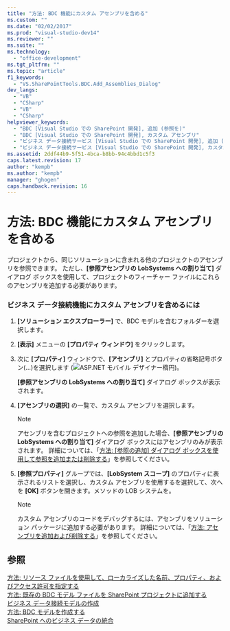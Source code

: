 ```yaml
---
title: "方法: BDC 機能にカスタム アセンブリを含める"
ms.custom: ""
ms.date: "02/02/2017"
ms.prod: "visual-studio-dev14"
ms.reviewer: ""
ms.suite: ""
ms.technology: 
  - "office-development"
ms.tgt_pltfrm: ""
ms.topic: "article"
f1_keywords: 
  - "VS.SharePointTools.BDC.Add_Assemblies_Dialog"
dev_langs: 
  - "VB"
  - "CSharp"
  - "VB"
  - "CSharp"
helpviewer_keywords: 
  - "BDC [Visual Studio での SharePoint 開発], 追加 (参照を)"
  - "BDC [Visual Studio での SharePoint 開発], カスタム アセンブリ"
  - "ビジネス データ接続サービス [Visual Studio での SharePoint 開発], 追加 (参照を)"
  - "ビジネス データ接続サービス [Visual Studio での SharePoint 開発], カスタム アセンブリ"
ms.assetid: 2ddf44b9-5f51-4bca-b8bb-94c4bbd1c5f3
caps.latest.revision: 17
author: "kempb"
ms.author: "kempb"
manager: "ghogen"
caps.handback.revision: 16
---
```

# 方法: BDC 機能にカスタム アセンブリを含める
  プロジェクトから、同じソリューションに含まれる他のプロジェクトのアセンブリを参照できます。  ただし、**\[参照アセンブリの LobSystems への割り当て\]** ダイアログ ボックスを使用して、プロジェクトのフィーチャー ファイルにこれらのアセンブリを追加する必要があります。  
  
### ビジネス データ接続機能にカスタム アセンブリを含めるには  
  
1.  **\[ソリューション エクスプローラー\]** で、BDC モデルを含むフォルダーを選択します。  
  
2.  **\[表示\]** メニューの **\[プロパティ ウィンドウ\]** をクリックします。  
  
3.  次に **\[プロパティ\]** ウィンドウで、**\[アセンブリ\]** とプロパティの省略記号ボタン\(...\)を選択します \(![ASP.NET モバイル デザイナー楕円](~/docs/sharepoint/media/mwellipsis.gif "ASP.NET モバイル デザイナー楕円")\)。  
  
     **\[参照アセンブリの LobSystems への割り当て\]** ダイアログ ボックスが表示されます。  
  
4.  **\[アセンブリの選択\]** の一覧で、カスタム アセンブリを選択します。  
  
    > [!NOTE]  
    >  アセンブリを含むプロジェクトへの参照を追加した場合、**\[参照アセンブリの LobSystems への割り当て\]** ダイアログ ボックスにはアセンブリのみが表示されます。  詳細については、「[方法: &#91;参照の追加&#93; ダイアログ ボックスを使用して参照を追加または削除する](http://msdn.microsoft.com/ja-jp/3bd75d61-f00c-47c0-86a2-dd1f20e231c9)」を参照してください。  
  
5.  **\[参照プロパティ\]** グループでは、**\[LobSystem スコープ\]** のプロパティに表示されるリストを選択し、カスタム アセンブリを使用するを選択して、次へを **\[OK\]** ボタンを開きます。メソッドの LOB システムを。  
  
    > [!NOTE]  
    >  カスタム アセンブリのコードをデバッグするには、アセンブリをソリューション パッケージに追加する必要があります。  詳細については、「[方法: アセンブリを追加および削除する](../sharepoint/how-to-add-and-remove-additional-assemblies.md)」を参照してください。  
  
## 参照  
 [方法: リソース ファイルを使用して、ローカライズした名前、プロパティ、およびアクセス許可を指定する](../sharepoint/how-to-use-a-resource-file-to-specify-localized-names-properties-and-permissions.md)   
 [方法: 既存の BDC モデル ファイルを SharePoint プロジェクトに追加する](../sharepoint/how-to-add-an-existing-bdc-model-file-to-a-sharepoint-project.md)   
 [ビジネス データ接続モデルの作成](../sharepoint/creating-a-business-data-connectivity-model.md)   
 [方法: BDC モデルを作成する](../sharepoint/how-to-create-a-bdc-model.md)   
 [SharePoint へのビジネス データの統合](../sharepoint/integrating-business-data-into-sharepoint.md)  
  
  